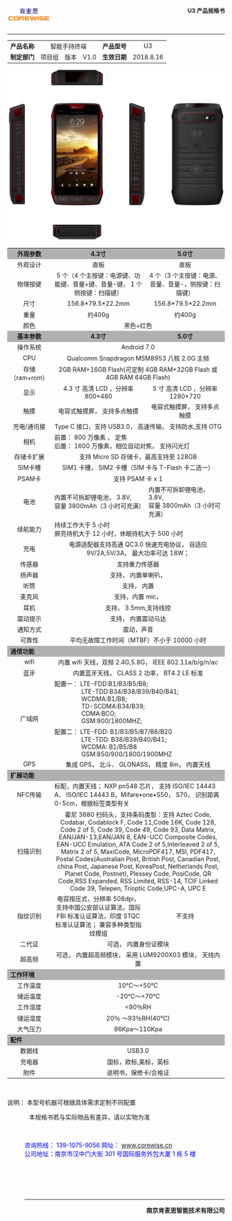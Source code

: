 <p align="right">
<img src="img/肯麦思logo1.jpg" width="20%" align="left">
<font size="2"><b>U3 产品规格书</b></font>
</p>

<br>

- - - - 


<table>
    <tr>
        <td align="center"><b>产品名称</b></td>
        <td colspan = 3 align="center">智能手持终端</td>
        <td align="center"><b>产品型号</b></td>
        <td align="center">U3</td>
    </tr>
    <tr>
        <td align="center"><b>制定部门</b></td>
        <td align="center">项目组</td>
        <td align="center">版本</td>
        <td align="center">V1.0</td>
        <td align="center"><b>生效日期</b></td>
        <td align="center">2018.8.16</td>
    </tr>
</table>

![速登宝_肯麦思](img/速登宝.jpg)

<table>
    <tr bgcolor="#b0b0b0">
        <td align="center"><b>外观参数</b></td>
        <td align="center" ><b>4.3寸</b></td>
        <td align="center"><b>5.0寸</b></td>
    </tr>
    <tr>
        <td align="center">外观设计</td>
        <td align="center">直板</td>
        <td align="center">直板</td>
    </tr>
    <tr>
        <td align="center">物理按键</td>
        <td align="center">5 个（4 个主按键：电源键、功能键、音量+键、音量-键， 1 个侧按键：扫描键）</td>
        <td align="center">4 个（3 个主按键：电源、音量、音量-，侧按键：扫描键）</td>
    </tr>
    <tr>
        <td align="center">尺寸</td>
        <td align="center">156.8*79.5*22.2mm</td>
        <td align="center">156.8*79.5*22.2mm</td>
    </tr>
    <tr>
        <td align="center">重量</td>
        <td align="center">约400g</td>
        <td align="center">约400g</td>
    </tr>
    <tr>
        <td align="center">颜色</td>
        <td colspan = 2 align="center">黑色+红色</td>
    </tr>
    <tr bgcolor="#b0b0b0">
        <td align="center"><b>基本参数</b></td>
        <td align="center"><b>4.3寸</b></td>
        <td align="center"><b>5.0寸</b></td>
    </tr>
    <tr>
        <td align="center">操作系统</td>
        <td colspan = 2 align="center">Android 7.0</td>
    </tr>
    <tr>
        <td align="center">CPU</td>
        <td colspan = 2 align="center">Qualcomm Snapdragon MSM8953 八核 2.0G 主频</td>
    </tr>
    <tr>
        <td align="center">存储<br>（ram+rom）</td>
        <td colspan = 2 align="center">2GB RAM+16GB Flash(可定制 4GB RAM+32GB Flash 或 4GB RAM 64GB Flash)</td>
    </tr>
    <tr>
        <td align="center">显示</td>
        <td align="center">4.3 寸 高清 LCD ，分辨率 800*480</td>
        <td align="center">5 寸 高清 LCD ，分辨率 1280*720</td>
    </tr>
    <tr>
        <td align="center">触摸</td>
        <td align="center">电容式触摸屏， 支持多点触摸</td>
        <td align="center">电容式触摸屏， 支持多点触摸</td>
    </tr>
    <tr>
        <td align="center">充电/通讯接
    </td>
        <td colspan = 2 align="center">Type C 接口，支持 USB3.0， 高速传输， 支持防水,支持 OTG</td>
    </tr>
    <tr>
        <td align="center">相机</td>
        <td colspan = 2 align="left">前置： 800 万像素 ， 定焦<br>后置： 1600 万像素，相位自动对焦， 支持闪光灯</td>
    </tr>
    <tr>
        <td align="center">存储卡扩展</td>
        <td colspan = 2 align="center">支持 Micro SD 存储卡，最高支持至 128GB</td>
    </tr>
    <tr>
        <td align="center">SIM卡槽</td>
        <td colspan = 2 align="center">SIM1 卡槽， SIM2 卡槽（SIM 卡与 T-Flash 卡二选一）</td>
    </tr>
    <tr>
        <td align="center">PSAM卡</td>
        <td colspan = 2 align="center">支持 PSAM 卡 x 1</td>
    </tr>
    <tr>
        <td align="center">电池</td>
        <td align="left">内置不可拆卸锂电池， 3.8V,<br>容量 3800mAh（3 小时可充满）</td>
        <td align="left">内置不可拆卸锂电池， 3.8V,<br>容量 3800mAh（3 小时可充满）</td>
    </tr>
    <tr>
        <td align="center">续航能力</td>
        <td colspan = 2 align="left">持续工作大于 5 小时<br>屏亮待机大于 12 小时，休眠待机大于 500 小时</td>
    </tr>
    <tr>
        <td align="center">充电</td>
        <td colspan = 2 align="center">电源适配器支持高通 QC3.0 快速充电协议， 自适应 9V/2A,5V/3A， 最大功率可达 18W；</td>
    </tr>
    <tr>
        <td align="center">传感器</td>
        <td colspan = 2 align="center">支持重力传感器</td>
    </tr>
    <tr>
        <td align="center">扬声器</td>
        <td colspan = 2 align="center">支持， 内置单喇叭，</td>
    </tr>
    <tr>
        <td align="center">听筒</td>
        <td colspan = 2 align="center">支持， 内置</td>
    </tr>
    <tr>
        <td align="center">麦克风</td>
        <td colspan = 2 align="center">支持，内置 mic，</td>
    </tr>
    <tr>
        <td align="center">耳机</td>
        <td colspan = 2 align="center">支持， 3.5mm,支持线控</td>
    </tr>
    <tr>
        <td align="center">震动提示</td>
        <td colspan = 2 align="center">支持， 内置震动马达</td>
    </tr>
    <tr>
        <td align="center">通知方式</td>
        <td colspan = 2 align="center">震动，声音</td>
    </tr>
    <tr>
        <td align="center">可靠性</td>
        <td colspan = 2 align="center">平均无故障工作时间（MTBF）不小于 10000 小时</td>
    </tr>
    <tr bgcolor="#b0b0b0">
        <td colspan = 3 align="left"><b>通信功能</b></td>
    </tr>
    <tr>
        <td align="center">wifi</td>
        <td colspan = 2 align="center">内置 wifi 天线，双频 2.4G,5.8G， IEEE 802.11a/b/g/n/ac</td>
    </tr>
    <tr>
        <td align="center">蓝牙</td>
        <td colspan = 2 align="center">内置蓝牙天线， CLASS 2 功率， BT4.2 LE 标准</td>
    </tr>
    <tr>
        <td rowspan = 2 align="center">广域网</td>
        <td colspan = 2 align="left">配置一： LTE-FDD:B1/B3/B5/B8;<br><dd>&nbsp;&nbsp;&nbsp;&nbsp;&nbsp;&nbsp;LTE-TDD:B34/B38/B39/B40/B41;<br><dd>&nbsp;&nbsp;&nbsp;&nbsp;&nbsp;&nbsp;WCDMA:B1/B8;<br><dd>&nbsp;&nbsp;&nbsp;&nbsp;&nbsp;&nbsp;TD-SCDMA:B34/B39;<br><dd>&nbsp;&nbsp;&nbsp;&nbsp;&nbsp;&nbsp;CDMA:BCO;<br><dd>&nbsp;&nbsp;&nbsp;&nbsp;&nbsp;&nbsp;GSM:900/1800MHZ;</td>
    </tr>
    <tr>
        <td colspan = 2 align="left">配置二： LTE-FDD: B1/B3/B5/B7/B8/B20<br><dd>&nbsp;&nbsp;&nbsp;&nbsp;&nbsp;&nbsp;LTE-TDD: B38/B39/B40/B41;<br><dd>&nbsp;&nbsp;&nbsp;&nbsp;&nbsp;&nbsp;WCDMA: B1/B5/B8<br><dd>&nbsp;&nbsp;&nbsp;&nbsp;&nbsp;&nbsp;GSM:850/900/1800/1900MHZ</td>
    </tr>
    <tr>
        <td align="center">GPS</td>
        <td colspan = 2 align="center">集成 GPS， 北斗、 GLONASS， 精度 8m， 内置天线</td>
    </tr>
    <tr bgcolor="#b0b0b0">
        <td colspan = 3 align="left"><b>扩展功能</b></td>
    </tr>
    <tr>
        <td align="center">NFC传输</td>
        <td colspan = 2 align="left">标配，内置天线； NXP pn548 芯片， 支持 ISO/IEC 14443 A、 ISO/IEC 14443 B，Mifare•one•S50， S70， 识别距离0-5cm，根据标签类型有关</td>
    </tr>
    <tr>
        <td align="center">扫描识别</td>
        <td colspan = 2 align="center">霍尼 3680 扫码头，支持条码类型：支持 Aztec Code, Codabar, Codablock F, Code 11,Code 16K, Code 128, Code 2 of 5, Code 39, Code 49, Code 93, Data Matrix, EAN/JAN-13,EAN/JAN 8, EAN-UCC Composite Codes, EAN-UCC Emulation, ATA Code 2 of 5,Interleaved 2 of 5, Matrix 2 of 5, MaxiCode, MicroPDF417, MSI, PDF417, Postal Codes(Australian Post, British Post, Canadian Post, china Post, Japanese Post, KoreaPost, Netherlands Post, Planet Code, Postnet), Plessey Code, PosiCode, QR Code,RSS Expanded, RSS Limited, RSS-14, TCIF Linked Code 39, Telepen, Trioptic Code,UPC-A, UPC E</td>
    </tr>
    <tr>
        <td align="center">指纹识别</td>
        <td align="center">电容按压式，分辨率 508dpi，支持中国公安部认证算法，国际 FBI 标准认证算法，印度 STQC 标准认证算法； 兼容多种类型指纹模组</td>
        <td align="center">不支持</td>
    </tr>
    <tr>
        <td align="center">二代证</td>
        <td colspan = 2 align="center">可选， 内置身份证模块</td>
    </tr>
    <tr>
        <td align="center">超高频</td>
        <td colspan = 2 align="center">可选， 内置超高频模块， 采用 LUM9200X03 模块， 天线内置</td>
    </tr>
    <tr bgcolor="#b0b0b0">
        <td colspan = 3 align="left"><b>工作环境</b></td>
    </tr>
    <tr>
        <td align="center">工作温度</td>
        <td colspan = 2 align="center">10℃～+50℃</td>
    </tr>
    <tr>
        <td align="center">储运温度</td>
        <td colspan = 2 align="center">-20℃～+70℃</td>
    </tr>
    <tr>
        <td align="center">工作湿度</td>
        <td colspan = 2 align="center">&lt;90％RH</td>
    </tr>
    <tr>
        <td align="center">储运湿度</td>
        <td colspan = 2 align="center">20％ ～93％RH(40℃)</td>
    </tr>
    <tr>
        <td align="center">大气压力</td>
        <td colspan = 2 align="center">86Kpa～110Kpa</td>
    </tr>
    <tr bgcolor="#b0b0b0">
        <td colspan = 3 align="left"><b>配件</b></td>
    </tr>
    <tr>
        <td align="center">数据线</td>
        <td colspan = 2 align="center">USB3.0</td>
    </tr>
    <tr>
        <td align="center">充电器</td>
        <td colspan = 2 align="center">国标，欧标,美标，英标</td>
    </tr>
    <tr>
        <td align="center">附件</td>
        <td colspan = 2 align="center">说明书，保修卡/合格证</td>
    </tr>
</table>
<br>
<p align = "left">
    <font  face ="黑体"  >说明： 本型号机器可根据具体需求定制不同配置<br><dd>&nbsp;&nbsp;&nbsp;本规格书若与实际物品有差异，请以实物为准</font>
</p>
<br>

<p align="left">
    <font color="blue">咨询热线： 139-1075-9056 网址：</font>
    <a href="http://www.corewise.cn/" target="_blank" title="http://www.corewise.cn/">www.corewise.cn</a>
    <br>
    <font color="blue">公司地址：南京市汉中门大街 301 号国际服务外包大厦 1 栋 5 楼</font>
</p>
<br><br><br><br>

- - - - 
<p align="right"><b>南京肯麦思智能技术有限公司</b></p>
<div STYLE="page-break-after: always;"></div>